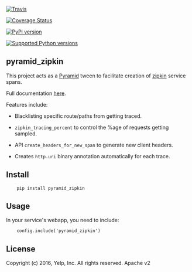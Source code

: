[![Travis](https://img.shields.io/travis/Yelp/pyramid_zipkin.svg)](https://travis-ci.org/Yelp/pyramid_zipkin?branch=master)

[![Coverage Status](https://img.shields.io/coveralls/Yelp/pyramid_zipkin.svg)](https://coveralls.io/r/Yelp/pyramid_zipkin)

[![PyPi version](https://img.shields.io/pypi/v/pyramid_zipkin.svg)](https://pypi.python.org/pypi/pyramid_zipkin/)

[![Supported Python versions](https://img.shields.io/pypi/pyversions/pyramid_zipkin.svg)](https://pypi.python.org/pypi/pyramid_zipkin/)

pyramid_zipkin
--------------

This project acts as a [Pyramid](http://docs.pylonsproject.org/en/latest/docs/pyramid.html)
tween to facilitate creation of [zipkin](https://github.com/openzipkin/zipkin/wiki) service spans.

Full documentation [here](http://pyramid-zipkin.readthedocs.org/en/latest/).

Features include:

* Blacklisting specific route/paths from getting traced.

* `zipkin_tracing_percent` to control the %age of requests getting sampled.

* API `create_headers_for_new_span` to generate new client headers.

* Creates `http.uri` binary annotation automatically for each trace.

Install
-------

```
    pip install pyramid_zipkin
```

Usage
-----

In your service's webapp, you need to include:

```
    config.include('pyramid_zipkin')
```

License
-------

Copyright (c) 2016, Yelp, Inc. All rights reserved. Apache v2
